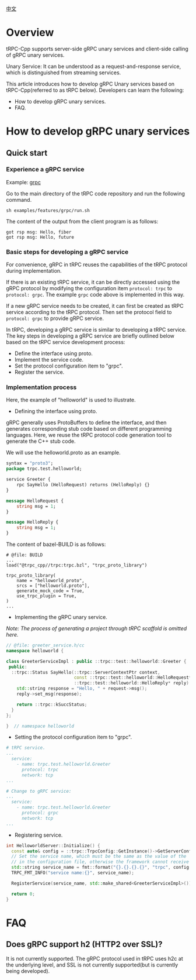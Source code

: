 [中文](../zh/grpc_protocol_service.md)

# Overview

tRPC-Cpp supports server-side gRPC unary services and client-side calling of gRPC unary services.

Unary Service: It can be understood as a request-and-response service, which is distinguished from streaming services.

This article introduces how to develop gRPC Unary services based on tRPC-Cpp(referred to as tRPC below). Developers can
learn the following:

* How to develop gRPC unary services.
* FAQ.

# How to develop gRPC unary services

## Quick start

### Experience a gRPC service

Example: [grpc](../../examples/features/grpc)

Go to the main directory of the tRPC code repository and run the following command.

```shell
sh examples/features/grpc/run.sh
```

The content of the output from the client program is as follows:

``` text
got rsp msg: Hello, fiber
got rsp msg: Hello, future
```

### Basic steps for developing a gRPC service

For convenience, gRPC in tRPC reuses the capabilities of the tRPC protocol during implementation.

If there is an existing tRPC service, it can be directly accessed using the gRPC protocol by modifying the configuration
item `protocol: trpc` to `protocol: grpc`. The example `grpc` code above is implemented in this way.

If a new gRPC service needs to be created, it can first be created as tRPC service according to the tRPC protocol. Then
set the protocol field to `protocol: grpc` to provide gRPC service.

In tRPC, developing a gRPC service is similar to developing a tRPC service. The key steps in developing a gRPC service
are briefly outlined below based on the tRPC service development process:

* Define the interface using proto.
* Implement the service code.
* Set the protocol configuration item to "grpc".
* Register the service.

### Implementation process

Here, the example of "helloworld" is used to illustrate.

* Defining the interface using proto.

gRPC generally uses ProtoBuffers to define the interface, and then generates corresponding stub code based on different
programming languages. Here, we reuse the tRPC protocol code generation tool to generate the C++ stub code.

We will use the helloworld.proto as an example.

```protobuf
syntax = "proto3";
package trpc.test.helloworld;

service Greeter {
    rpc SayHello (HelloRequest) returns (HelloReply) {}
}

message HelloRequest {
    string msg = 1;
}

message HelloReply {
    string msg = 1;
}
```

The content of bazel-BUILD is as follows:

```bzl
# @file: BUILD
...
load("@trpc_cpp//trpc:trpc.bzl", "trpc_proto_library")

trpc_proto_library(
    name = "helloworld_proto",
    srcs = ["helloworld.proto"],
    generate_mock_code = True,
    use_trpc_plugin = True,
)
...
```

* Implementing the gRPC unary service.

*Note: The process of generating a project through tRPC scaffold is omitted here.*

```cpp
// @file: greeter_service.h/cc
namespace helloworld {

class GreeterServiceImpl : public ::trpc::test::helloworld::Greeter {
 public:
  ::trpc::Status SayHello(::trpc::ServerContextPtr context,
                          const ::trpc::test::helloworld::HelloRequest* request,
                          ::trpc::test::helloworld::HelloReply* reply) {
    std::string response = "Hello, " + request->msg();
    reply->set_msg(response);

    return ::trpc::kSuccStatus;
  }
};

}  // namespace helloworld 
```

* Setting the protocol configuration item to "grpc".

```yaml
# tRPC service.
...
  service:
    - name: trpc.test.helloworld.Greeter
      protocol: trpc
      network: tcp
...

# Change to gRPC service:
... 
  service:
    - name: trpc.test.helloworld.Greeter
      protocol: grpc
      network: tcp
...
```

* Registering service.

```cpp
int HelloworldServer::Initialize() {
  const auto& config = ::trpc::TrpcConfig::GetInstance()->GetServerConfig();
  // Set the service name, which must be the same as the value of the `/server/service/name` configuration item
  // in the configuration file, otherwise the framework cannot receive requests normally.
  std::string service_name = fmt::format("{}.{}.{}.{}", "trpc", config.app, config.server, "Greeter");
  TRPC_FMT_INFO("service name:{}", service_name);

  RegisterService(service_name, std::make_shared<GreeterServiceImpl>());

  return 0;
}
```

# FAQ

## Does gRPC support h2 (HTTP2 over SSL)?

It is not currently supported. The gRPC protocol used in tRPC uses h2c at the underlying level, and SSL is not currently
supported(but is currently being developed).

